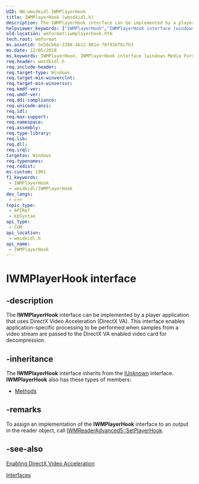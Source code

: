 ```yaml
---
UID: NN:wmsdkidl.IWMPlayerHook
title: IWMPlayerHook (wmsdkidl.h)
description: The IWMPlayerHook interface can be implemented by a player application that uses DirectX Video Acceleration (DirectX VA).
helpviewer_keywords: ["IWMPlayerHook","IWMPlayerHook interface [windows Media Format]","IWMPlayerHook interface [windows Media Format]","described","IWMPlayerHookInterface","wmformat.iwmplayerhook","wmsdkidl/IWMPlayerHook"]
old-location: wmformat\iwmplayerhook.htm
tech.root: wmformat
ms.assetid: 5e58cb6a-3398-4b12-881e-76f936f6c7b3
ms.date: 12/05/2018
ms.keywords: IWMPlayerHook, IWMPlayerHook interface [windows Media Format], IWMPlayerHook interface [windows Media Format],described, IWMPlayerHookInterface, wmformat.iwmplayerhook, wmsdkidl/IWMPlayerHook
req.header: wmsdkidl.h
req.include-header: 
req.target-type: Windows
req.target-min-winverclnt: 
req.target-min-winversvr: 
req.kmdf-ver: 
req.umdf-ver: 
req.ddi-compliance: 
req.unicode-ansi: 
req.idl: 
req.max-support: 
req.namespace: 
req.assembly: 
req.type-library: 
req.lib: 
req.dll: 
req.irql: 
targetos: Windows
req.typenames: 
req.redist: 
ms.custom: 19H1
f1_keywords:
 - IWMPlayerHook
 - wmsdkidl/IWMPlayerHook
dev_langs:
 - c++
topic_type:
 - APIRef
 - kbSyntax
api_type:
 - COM
api_location:
 - wmsdkidl.h
api_name:
 - IWMPlayerHook
---
```


# IWMPlayerHook interface


## -description

The <b>IWMPlayerHook</b> interface can be implemented by a player application that uses DirectX Video Acceleration (DirectX VA). This interface enables application-specific processing to be performed when samples from a video stream are passed to the DirectX VA enabled video card for decompression.

## -inheritance

The <b>IWMPlayerHook</b> interface inherits from the <a href="/windows/desktop/api/unknwn/nn-unknwn-iunknown">IUnknown</a> interface. <b>IWMPlayerHook</b> also has these types of members:
<ul>
<li><a href="https://docs.microsoft.com/">Methods</a></li>
</ul>

## -remarks

To assign an implementation of the <b>IWMPlayerHook</b> interface to an output in the reader object, call <a href="/windows/desktop/api/wmsdkidl/nf-wmsdkidl-iwmreaderadvanced5-setplayerhook">IWMReaderAdvanced5::SetPlayerHook</a>.

## -see-also

<a href="/windows/desktop/wmformat/enabling-directx-video-acceleration">Enabling DirectX Video Acceleration</a>



<a href="/windows/desktop/wmformat/interfaces">Interfaces</a>
